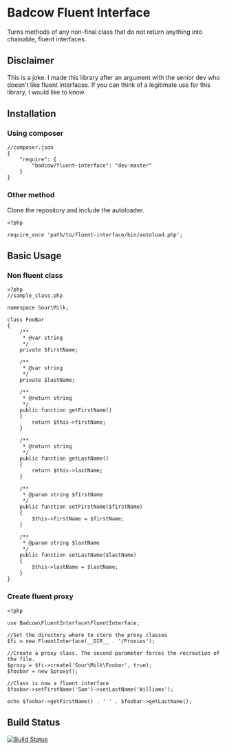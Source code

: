 Badcow Fluent Interface
=======================

Turns methods of any non-final class that do not return anything into chainable, fluent interfaces.

## Disclaimer

This is a joke. I made this library after an argument with the senior dev who doesn't like fluent interfaces.
If you can think of a legitimate use for this library, I would like to know.

## Installation

### Using composer

    //composer.json
    {
        "require": {
            "badcow/fluent-interface": "dev-master"
        }
    }

### Other method

Clone the repository and include the autoloader.

    <?php

    require_once 'path/to/fluent-interface/bin/autoload.php';

## Basic Usage

### Non fluent class

    <?php
    //sample_class.php

    namespace Sour\Milk;

    class FooBar
    {
        /**
         * @var string
         */
        private $firstName;

        /**
         * @var string
         */
        private $lastName;

        /**
         * @return string
         */
        public function getFirstName()
        {
            return $this->firstName;
        }

        /**
         * @return string
         */
        public function getLastName()
        {
            return $this->lastName;
        }

        /**
         * @param string $firstName
         */
        public function setFirstName($firstName)
        {
            $this->firstName = $firstName;
        }

        /**
         * @param string $lastName
         */
        public function setLastName($lastName)
        {
            $this->lastName = $lastName;
        }
    }

### Create fluent proxy

    <?php

    use Badcow\FluentInterface\FluentInterface;

    //Set the directory where to store the proxy classes
    $fi = new FluentInterface(__DIR__ . '/Proxies');

    //Create a proxy class. The second parameter forces the recreation of the file.
    $proxy = $fi->create('Sour\Milk\Foobar', true);
    $foobar = new $proxy();

    //Class is now a fluent interface
    $foobar->setFirstName('Sam')->setLastName('Williams');

    echo $foobar->getFirstName() . ' ' . $foobar->getLastName();

## Build Status
[![Build Status](https://travis-ci.org/samuelwilliams/fluent-interface.png?branch=master)](https://travis-ci.org/samuelwilliams/fluent-interface)

